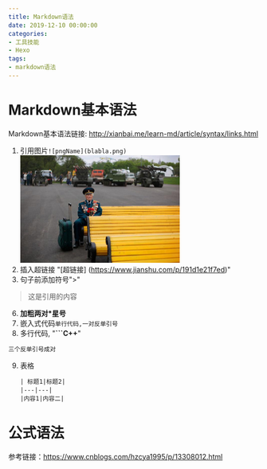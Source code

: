 ```yaml
---
title: Markdown语法
date: 2019-12-10 00:00:00
categories:
- 工具技能
- Hexo
tags:
- markdown语法
---
```

# Markdown基本语法

Markdown基本语法链接: http://xianbai.me/learn-md/article/syntax/links.html

<!--more-->

1. 引用图片`![pngName](blabla.png)`
   <img src="markDown书写指南/test.JPG" alt="test" style="zoom:50%;" />
2. 插入超链接
   "[超链接] (https://www.jianshu.com/p/191d1e21f7ed)"
3. 句子前添加符号">"

>这是引用的内容 

6. **加粗两对*星号**
7. 嵌入式代码`单行代码,一对反单引号`
8. 多行代码, "**```C++**"

```C++
三个反单引号成对
```

9. 表格

   ```txt
   | 标题1|标题2|
   |---|---|
   |内容1|内容二|
   ```

# 公式语法

参考链接：https://www.cnblogs.com/hzcya1995/p/13308012.html

